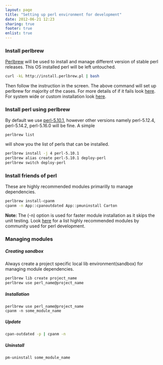 ```yaml
---
layout: page
title: "Setting up perl environment for development"
date: 2012-06-21 12:23
sharing: true
footer: true
enlist: true
---
```



### Install perlbrew 
[Perlbrew](http://perlbrew.pl) will be used to install and manage different version of
stable perl releases. This OS installed perl will be left untouched.

```bash
curl -kL http://install.perlbrew.pl | bash
```
Then follow the instruction in the screen. The above command will set up perlbrew for
majority of the cases. For more details of if it fails look  [here](http://perlbrew.pl/). 
For system wide or custom installation look
[here](https://metacpan.org/module/perlbrew#CONFIGURATION).


### Install perl using perlbrew
By default we use [perl-5.10.1](https://metacpan.org/release/DAPM/perl-5.10.1),  however other versions
namely perl-5.12.4, perl-5.14.2, perl-5.16.0 will be fine. A simple 

```
perlbrew list
```

will show you the list of perls that can be installed.

```bash
perlbrew install -j 4 perl-5.10.1
perlbrew alias create perl-5.10.1 deploy-perl
perlbrew switch deploy-perl
```

### Install friends of perl
These are highly recommended modules primarilly to manage dependencies. 

```bash
perlbrew install-cpanm
cpanm -n App::cpanoutdated App::pmuninstall Carton
```
__Note:__ The (-n) option is used for faster module installation as it skips the unit
testing. 
Look [here](https://metacpan.org/module/Task::Kensho) for a list highly recommended
modules by community used for perl development.



### Managing modules

##### Creating sandbox
Always create a project specific local lib environment(sandbox) for managing module dependencies.
```bash
perlbrew lib create project_name
perlbrew use perl_name@project_name
```

##### Installation
```
perlbrew use perl_name@project_name
cpanm -n some_module_name
```

##### Update
```bash
cpan-outdated -p | cpanm -n
```

##### Uninstall
```bash
pm-uninstall some_module_name
```
